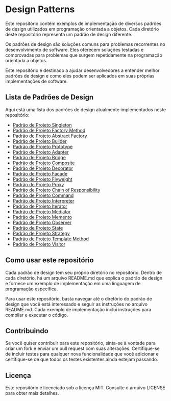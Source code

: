 # Design Patterns

Este repositório contém exemplos de implementação de diversos padrões de design utilizados em programação orientada a objetos. Cada diretório deste repositório representa um padrão de design diferente.

Os padrões de design são soluções comuns para problemas recorrentes no desenvolvimento de software. Eles oferecem soluções testadas e comprovadas para problemas que surgem repetidamente na programação orientada a objetos.

Este repositório é destinado a ajudar desenvolvedores a entender melhor padrões de design e como eles podem ser aplicados em suas próprias implementações de software.

## Lista de Padrões de Design

Aqui está uma lista dos padrões de design atualmente implementados neste repositório:

* [Padrão de Projeto Singleton](/singleton)
* [Padrão de Projeto Factory Method](/factory-method)
* [Padrão de Projeto Abstract Factory](/abstract-factory)
* [Padrão de Projeto Builder](/builder)
* [Padrão de Projeto Prototype](/prototype)
* [Padrão de Projeto Adapter](/adapter)
* [Padrão de Projeto Bridge](/bridge)
* [Padrão de Projeto Composite](/composite)
* [Padrão de Projeto Decorator](/decorator)
* [Padrão de Projeto Facade](/facade)
* [Padrão de Projeto Flyweight](/flyweight)
* [Padrão de Projeto Proxy](/proxy)
* [Padrão de Projeto Chain of Responsibility](/chain-of-responsibility)
* [Padrão de Projeto Command](/command)
* [Padrão de Projeto Interpreter](/interpreter)
* [Padrão de Projeto Iterator](/iterator)
* [Padrão de Projeto Mediator](/mediator)
* [Padrão de Projeto Memento](/memento)
* [Padrão de Projeto Observer](/observer)
* [Padrão de Projeto State](/state)
* [Padrão de Projeto Strategy](/strategy)
* [Padrão de Projeto Template Method](/template-method)
* [Padrão de Projeto Visitor](/visitor)

## Como usar este repositório

Cada padrão de design tem seu próprio diretório no repositório. Dentro de cada diretório, há um arquivo README.md que explica o padrão de design e fornece um exemplo de implementação em uma linguagem de programação específica.

Para usar este repositório, basta navegar até o diretório do padrão de design que você está interessado e seguir as instruções no arquivo README.md. Cada exemplo de implementação inclui instruções para compilar e executar o código.

## Contribuindo

Se você quiser contribuir para este repositório, sinta-se à vontade para criar um fork e enviar um pull request com suas alterações. Certifique-se de incluir testes para qualquer nova funcionalidade que você adicionar e certifique-se de que todos os testes existentes ainda estejam passando.

## Licença

Este repositório é licenciado sob a licença MIT. Consulte o arquivo LICENSE para obter mais detalhes.
